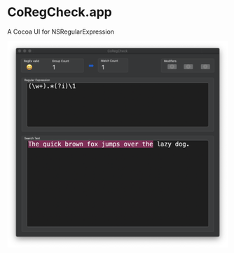 # CoRegCheck.app

A Cocoa UI for NSRegularExpression

![Screenshot](CoRegCheck.1.0.png?raw=true "CoRegCheck 1.0")
